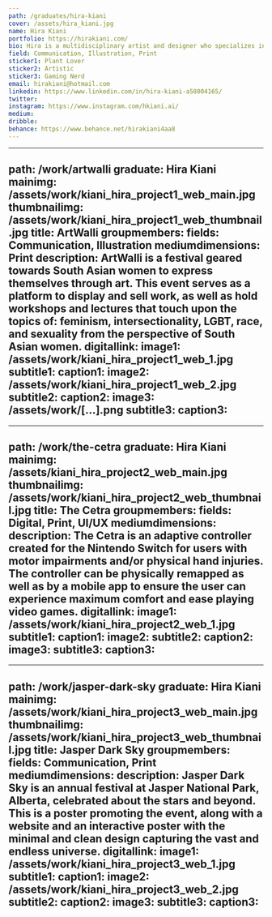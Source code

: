 ```yaml
---
path: /graduates/hira-kiani
cover: /assets/hira_kiani.jpg
name: Hira Kiani
portfolio: https://hirakiani.com/
bio: Hira is a multidisciplinary artist and designer who specializes in print and communication design. She is passionate about creating engaging work across multiple platforms and uses design as a vehicle to communicate an experience. While she enjoys the aesthetics of design, she likes to similarly focus on designing for social change and having a positive impact on society. Hira also implements her visual arts background into creating with other mediums: from drawing, to crafting, to sewing and costuming. Most of the time, though, you’ll find her playing the latest video games.
field: Communication, Illustration, Print
sticker1: Plant Lover
sticker2: Artistic 
sticker3: Gaming Nerd
email: hirakiani@hotmail.com
linkedin: https://www.linkedin.com/in/hira-kiani-a58004165/
twitter:
instagram: https://www.instagram.com/hkiani.ai/
medium:
dribble:
behance: https://www.behance.net/hirakiani4aa8
---
```


---
path: /work/artwalli
graduate: Hira Kiani
mainimg: /assets/work/kiani_hira_project1_web_main.jpg
thumbnailimg: /assets/work/kiani_hira_project1_web_thumbnail.jpg
title: ArtWalli
groupmembers:
fields: Communication, Illustration
mediumdimensions: Print
description: ArtWalli is a festival geared towards South Asian women to express themselves through art. This event serves as a platform to display and sell work, as well as hold workshops and lectures that touch upon the topics of: feminism, intersectionality, LGBT, race, and sexuality from the perspective of South Asian women.
digitallink: 
image1: /assets/work/kiani_hira_project1_web_1.jpg
subtitle1: 
caption1:
image2: /assets/work/kiani_hira_project1_web_2.jpg
subtitle2:
caption2:
image3: /assets/work/[...].png
subtitle3:
caption3:
---

---
path: /work/the-cetra
graduate: Hira Kiani
mainimg: /assets/kiani_hira_project2_web_main.jpg
thumbnailimg: /assets/work/kiani_hira_project2_web_thumbnail.jpg
title: The Cetra
groupmembers:
fields: Digital, Print, UI/UX
mediumdimensions:
description: The Cetra is an adaptive controller created for the Nintendo Switch for users with motor impairments and/or physical hand injuries. The controller can be physically remapped as well as by a mobile app to ensure the user can experience maximum comfort and ease playing video games. 
digitallink:
image1: /assets/work/kiani_hira_project2_web_1.jpg
subtitle1:
caption1:
image2: 
subtitle2:
caption2:
image3: 
subtitle3:
caption3:
---

---
path: /work/jasper-dark-sky
graduate: Hira Kiani
mainimg: /assets/work/kiani_hira_project3_web_main.jpg
thumbnailimg: /assets/work/kiani_hira_project3_web_thumbnail.jpg
title: Jasper Dark Sky
groupmembers:
fields: Communication, Print
mediumdimensions:
description: Jasper Dark Sky is an annual festival at Jasper National Park, Alberta, celebrated about the stars and beyond. This is a poster promoting the event, along with a website and an interactive poster with the minimal and clean design capturing the vast and endless universe.
digitallink:
image1: /assets/work/kiani_hira_project3_web_1.jpg
subtitle1:
caption1:
image2: /assets/work/kiani_hira_project3_web_2.jpg
subtitle2:
caption2:
image3: 
subtitle3:
caption3:
---
